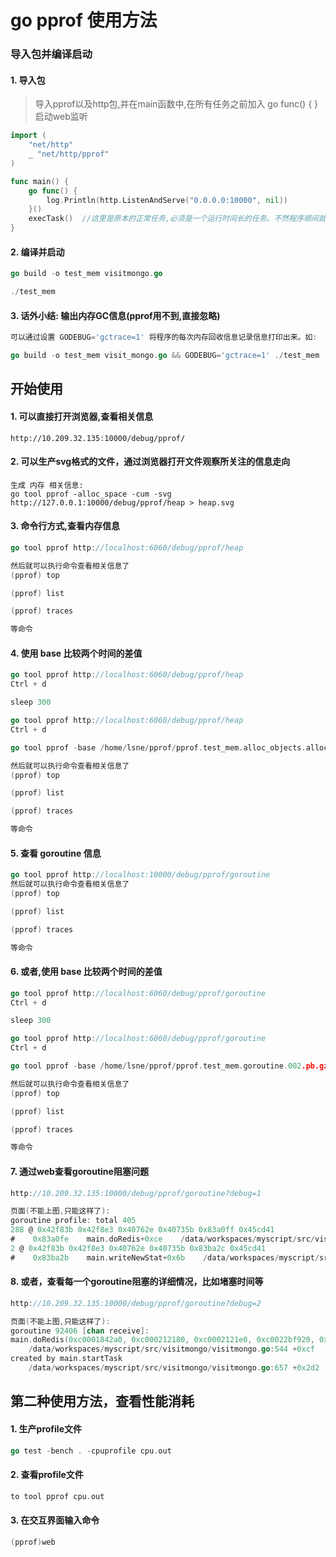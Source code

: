 # go pprof 使用方法

### 导入包并编译启动
#### 1.  导入包

> 导入pprof以及http包,并在main函数中,在所有任务之前加入 go func() { }  启动web监听

```go
import (
    "net/http"
    _ "net/http/pprof"
)

func main() {
    go func() {
        log.Println(http.ListenAndServe("0.0.0.0:10000", nil))
    }()
    execTask()  //这里是原本的正常任务,必须是一个运行时间长的任务。不然程序顺间就退出了。没办法用pprof分析
}
```

#### 2.  编译并启动

```go
go build -o test_mem visitmongo.go

./test_mem
```

#### 3.  话外小结: 输出内存GC信息(pprof用不到,直接忽略)

```go
可以通过设置 GODEBUG='gctrace=1' 将程序的每次内存回收信息记录信息打印出来。如:

go build -o test_mem visit_mongo.go && GODEBUG='gctrace=1' ./test_mem
```

## 开始使用

#### 1.  可以直接打开浏览器,查看相关信息

```text
http://10.209.32.135:10000/debug/pprof/
```

#### 2.  可以生产svg格式的文件，通过浏览器打开文件观察所关注的信息走向

```text
生成 内存 相关信息:
go tool pprof -alloc_space -cum -svg http://127.0.0.1:10000/debug/pprof/heap > heap.svg
```

#### 3.  命令行方式,查看内存信息

```go
go tool pprof http://localhost:6060/debug/pprof/heap

然后就可以执行命令查看相关信息了
(pprof) top

(pprof) list

(pprof) traces

等命令

```

#### 4.  使用 base 比较两个时间的差值

```go
go tool pprof http://localhost:6060/debug/pprof/heap
Ctrl + d

sleep 300

go tool pprof http://localhost:6060/debug/pprof/heap
Ctrl + d

go tool pprof -base /home/lsne/pprof/pprof.test_mem.alloc_objects.alloc_space.inuse_objects.inuse_space.013.pb.gz /home/lsne/pprof/pprof.test_mem.alloc_objects.alloc_space.inuse_objects.inuse_space.014.pb.gz

然后就可以执行命令查看相关信息了
(pprof) top

(pprof) list

(pprof) traces

等命令

```

#### 5.  查看 goroutine 信息

```go
go tool pprof http://localhost:10000/debug/pprof/goroutine
然后就可以执行命令查看相关信息了
(pprof) top

(pprof) list

(pprof) traces

等命令

```

#### 6.  或者,使用 base 比较两个时间的差值

```go
go tool pprof http://localhost:6060/debug/pprof/goroutine
Ctrl + d

sleep 300

go tool pprof http://localhost:6060/debug/pprof/goroutine
Ctrl + d

go tool pprof -base /home/lsne/pprof/pprof.test_mem.goroutine.002.pb.gz /home/lsne/pprof/pprof.test_mem.goroutine.003.pb.gz

然后就可以执行命令查看相关信息了
(pprof) top

(pprof) list

(pprof) traces

等命令

```

#### 7.  通过web查看goroutine阻塞问题

```go
http://10.209.32.135:10000/debug/pprof/goroutine?debug=1

页面(不能上图,只能这样了):
goroutine profile: total 405                                                                                     //阻塞的线程总数量
288 @ 0x42f83b 0x42f8e3 0x40762e 0x40735b 0x83a0ff 0x45cd41                                                      //这个位置阻塞的数量
#    0x83a0fe    main.doRedis+0xce    /data/workspaces/myscript/src/visitmongo/visitmongo.go:544       //阻塞的函数 和在哪个文件的哪一行
2 @ 0x42f83b 0x42f8e3 0x40762e 0x40735b 0x83ba2c 0x45cd41                                                        //这个位置阻塞的数量
#    0x83ba2b    main.writeNewStat+0x6b    /data/workspaces/myscript/src/visitmongo/visit_mongo.go:623   //阻塞的函数 和在哪个文件的哪一行
```

#### 8.  或者，查看每一个goroutine阻塞的详细情况，比如堵塞时间等

```go
http://10.209.32.135:10000/debug/pprof/goroutine?debug=2

页面(不能上图,只能这样了):
goroutine 92406 [chan receive]:                                                                                     //阻塞原因，阻塞时长
main.doRedis(0xc0001842a0, 0xc000212180, 0xc0002121e0, 0xc0022bf920, 0xc0022bf930, 0xc0022bf940)
    /data/workspaces/myscript/src/visitmongo/visitmongo.go:544 +0xcf                                    //代码行数
created by main.startTask
    /data/workspaces/myscript/src/visitmongo/visitmongo.go:657 +0x2d2
```

## 第二种使用方法，查看性能消耗

#### 1.  生产profile文件

```go
go test -bench . -cpuprofile cpu.out
```

#### 2.  查看profile文件

```go
to tool pprof cpu.out
```

#### 3.  在交互界面输入命令

```go
(pprof)web
```

